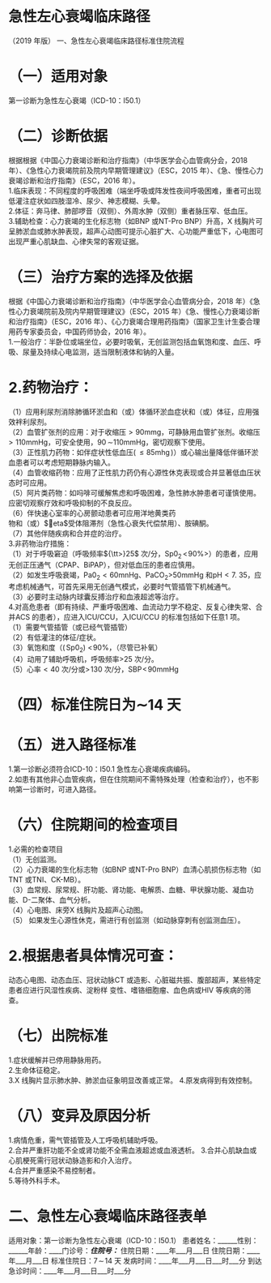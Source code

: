 # 急性左心衰竭临床路径  
（2019 年版） 一、急性左心衰竭临床路径标准住院流程  
# （一）适用对象  
第一诊断为急性左心衰竭（ICD-10：I50.1）  
# （二）诊断依据  
根据根据《中国心力衰竭诊断和治疗指南》（中华医学会心血管病分会，2018 年）、《急性心力衰竭院前及院内早期管理建议》（ESC，2015 年）、《急、慢性心力衰竭诊断和治疗指南》（ESC，2016 年）。  
1.临床表现：不同程度的呼吸困难（端坐呼吸或阵发性夜间呼吸困难，重者可出现低灌注症状如四肢湿冷、尿少、神志模糊、头晕。  
2.体征：奔马律、肺部啰音（双侧）、外周水肿（双侧）重者脉压窄、低血压。  
3.辅助检查：心力衰竭的生化标志物（如BNP 或NT-Pro BNP）升高，X 线胸片可呈肺淤血或肺水肿表现，超声心动图可提示心脏扩大、心功能严重低下，心电图可出现严重心肌缺血、心律失常的客观证据。  
# （三）治疗方案的选择及依据  
根据《中国心力衰竭诊断和治疗指南》（中华医学会心血管病分会，2018 年）《急性心力衰竭院前及院内早期管理建议》（ESC，2015 年）《急、慢性心力衰竭诊断和治疗指南》（ESC，2016 年）、《心力衰竭合理用药指南》（国家卫生计生委合理用药专家委员会，中国药师协会，2016 年）。  
1.一般治疗：半卧位或端坐位，必要时吸氧，无创监测包括血氧饱和度、血压、呼吸、尿量及持续心电监测，适当限制液体和钠的入量。  
# 2.药物治疗：  
（1）应用利尿剂消除肺循环淤血和（或）体循环淤血症状和（或）体征，应用强效袢利尿剂。  
（2）血管扩张剂的应用：对于收缩压$\mathrm{{>}90\mathrm{{mm}g}}$，可静脉用血管扩张剂。收缩压$>110\mathrm{mmHg}$，可安全使用，$90\,\mathrm{\sim}$110mmHg，密切观察下使用。  
（3）正性肌力药物：如伴症状性低血压$(\,\mathrm{{\leqslant}85m h g\,)}$）或心输出量降低伴循环淤血患者可以考虑短期静脉内输入。  
（4）血管收缩药物：应用了正性肌力药仍有心源性休克表现或合并显著低血压状态时可应用。  
（5）阿片类药物：如吗啡可缓解焦虑和呼吸困难，急性肺水肿患者可谨慎使用。应密切观察疗效和呼吸抑制的不良反应。  
（6）伴快速心室率的心房颤动患者可应用洋地黄类药  
物和（或）$eta$受体阻滞剂（急性心衰失代偿禁用）、胺碘酮。  
（7）其他伴随疾病和合并症的治疗。  
3.非药物治疗措施：  
（1）对于呼吸窘迫（呼吸频率${\tt>}25$ 次/分，$\mathrm{Sp0_{2}}\,<\!90\%\big>$）的患者，应用无创正压通气（CPAP、BiPAP），但对低血压的患者应慎用。  
（2）如发生呼吸衰竭，$\mathrm{Pa0_{2}{<}60m n H g}$、$\mathrm{PaCO_{2}}\mathrm{{>}}50\mathrm{{mm}\mathrm{{Hg}}}$ 和$\mathrm{pH}{<}7.~35$，应考虑机械通气，可首先采用无创通气模式，必要时气管插管下机械通气。  
（3）必要时主动脉内球囊反搏治疗和血液超滤等治疗。  
4.对高危患者（即有持续、严重呼吸困难、血流动力学不稳定、反复心律失常、合并ACS 的患者），应进入ICU/CCU，入ICU/CCU 的标准包括如下任意1 项。  
（1）需要气管插管（或已经气管插管）  
（2）有低灌注的体征/症状。  
（3）氧饱和度（$(\,\mathrm{Sp0_{2}})~<\!90\%$，（尽管已补氧）  
（4）动用了辅助呼吸机，呼吸频率>25 次/分。  
（5）心率${<}40$ 次/分或$>\!130$ 次/分，$\mathrm{SBP\!<\!}90\mathrm{mmHg}$  
# （四）标准住院日为$\mathord{\sim}14$ 天  
# （五）进入路径标准  
1.第一诊断必须符合ICD-10：I50.1 急性左心衰竭疾病编码。  
2.如患有其他非心血管疾病，但在住院期间不需特殊处理（检查和治疗），也不影响第一诊断时，可进入路径。  
# （六）住院期间的检查项目  
1.必需的检查项目  
（1）无创监测。  
（2）心力衰竭的生化标志物（如BNP 或NT-Pro BNP）血清心肌损伤标志物（如TNT 或TNI、CK-MB）。  
（3）血常规、尿常规、肝功能、肾功能、电解质、血糖、甲状腺功能、凝血功能、D-二聚体、血气分析。  
（4）心电图、床旁X 线胸片及超声心动图。  
（5） 如果发生心源性休克，需进行有创监测（如动脉穿刺有创监测血压）。  
# 2.根据患者具体情况可查：  
动态心电图、动态血压、冠状动脉CT 或造影、心脏磁共振、腹部超声，某些特定患者应进行风湿性疾病、淀粉样 变性、嗜铬细胞瘤、血色病或HIV 等疾病的筛查。  
# （七）出院标准  
1.症状缓解并已停用静脉用药。  
2.生命体征稳定。  
3.X 线胸片显示肺水肿、肺淤血征象明显改善或正常。  4.原发病得到有效控制。  
# （八）变异及原因分析  
1.病情危重，需气管插管及人工呼吸机辅助呼吸。  
2.合并严重肝功能不全或肾功能不全需血液超滤或血液透析。 3.合并心肌缺血或心肌梗死需行冠状动脉造影和介入治疗。  
4.合并严重感染不易控制者。  
5.等待外科手术。  
# 二、急性左心衰竭临床路径表单  
适用对象：第一诊断为急性左心衰竭（ICD-10：I50.1） 患者姓名：______性别：______年龄：____门诊号：_______住院号：_______ 住院日期：____年___月___日   住院日期：____年___月___日   标准住院日：$7\!\sim\!14$ 天 发病时间：____年___月___日___时___分   到达急诊时间：____年___月___日___时___分  
